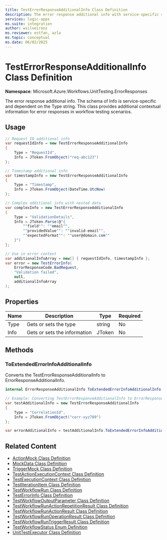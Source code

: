 ```yaml
---
title: TestErrorResponseAdditionalInfo Class Definition
description: The error response additional info with service-specific schema dependent on type
services: logic-apps
ms.suite: integration
author: wsilveiranz
ms.reviewer: estfan, azla
ms.topic: conceptual
ms.date: 06/02/2025
---
```


# TestErrorResponseAdditionalInfo Class Definition

**Namespace**: Microsoft.Azure.Workflows.UnitTesting.ErrorResponses

The error response additional info. The schema of Info is service-specific and dependent on the Type string. This class provides additional contextual information for error responses in workflow testing scenarios.

## Usage

```C#
// Request ID additional info
var requestIdInfo = new TestErrorResponseAdditionalInfo
{
    Type = "RequestId",
    Info = JToken.FromObject("req-abc123")
};

// Timestamp additional info
var timestampInfo = new TestErrorResponseAdditionalInfo
{
    Type = "Timestamp",
    Info = JToken.FromObject(DateTime.UtcNow)
};

// Complex additional info with nested data
var complexInfo = new TestErrorResponseAdditionalInfo
{
    Type = "ValidationDetails",
    Info = JToken.Parse(@"{
        ""field"": ""email"",
        ""providedValue"": ""invalid-email"",
        ""expectedFormat"": ""user@domain.com""
    }")
};

// Use in error context
var additionalInfoArray = new[] { requestIdInfo, timestampInfo };
var error = new TestErrorInfo(
    ErrorResponseCode.BadRequest,
    "Validation failed",
    null,
    additionalInfoArray
);
```

## Properties

|Name|Description|Type|Required|
|---|---|---|---|
|Type|Gets or sets the type|string|No|
|Info|Gets or sets the information|JToken|No|

## Methods

### ToExtendedErrorInfoAdditionalInfo

Converts the TestErrorResponseAdditionalInfo to ErrorResponseAdditionalInfo.

```C#
internal ErrorResponseAdditionalInfo ToExtendedErrorInfoAdditionalInfo()
```

```C#
// Example: Converting TestErrorResponseAdditionalInfo to ErrorResponseAdditionalInfo
var testAdditionalInfo = new TestErrorResponseAdditionalInfo
{
    Type = "CorrelationId",
    Info = JToken.FromObject("corr-xyz789")
};

var errorAdditionalInfo = testAdditionalInfo.ToExtendedErrorInfoAdditionalInfo();
```

## Related Content

- [ActionMock Class Definition](action-mock-class-definition.md)
- [MockData Class Definition](mock-data-class-definition.md)
- [TriggerMock Class Definition](trigger-mock-class-definition.md)
- [TestActionExecutionContext Class Definition](test-action-execution-context-class-definition.md)
- [TestExecutionContext Class Definition](test-execution-context-class-definition.md)
- [TestIterationItem Class Definition](test-iteration-item-class-definition.md)
- [TestWorkflowRun Class Definition](test-workflow-run-class-definition.md)
- [TestErrorInfo Class Definition](test-error-info-class-definition.md)
- [TestWorkflowOutputParameter Class Definition](test-workflow-output-parameter-class-definition.md)
- [TestWorkflowRunActionRepetitionResult Class Definition](test-workflow-run-action-repetition-result-class-definition.md)
- [TestWorkflowRunActionResult Class Definition](test-workflow-run-action-result-class-definition.md)
- [TestWorkflowRunOperationResult Class Definition](test-workflow-run-operation-result-class-definition.md)
- [TestWorkflowRunTriggerResult Class Definition](test-workflow-run-trigger-result-class-definition.md)
- [TestWorkflowStatus Enum Definition](test-workflow-status-enum-definition.md)
- [UnitTestExecutor Class Definition](unit-test-executor-class-definition.md)
